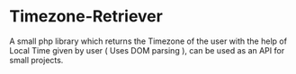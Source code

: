 # Timezone-Retriever
A small php library which returns the Timezone of the user with the help of Local Time given by user ( Uses DOM parsing ), can be used as an API  for small projects. 
